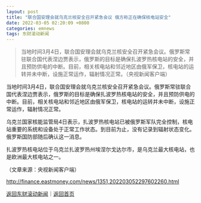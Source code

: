 ```yaml
---
layout: post
title: "联合国安理会就乌克兰核安全召开紧急会议 俄方称正在确保核电站安全"
date: 2022-03-05 02:20:09 +0800
categories: emnews
tags: 东财滚动新闻
---
```

> 当地时间3月4日，联合国安理会就乌克兰核安全召开紧急会议。俄罗斯常驻联合国代表涅边贾表示，俄罗斯的目标是确保扎波罗热核电站的安全，并且预防供电的中断。目前，相关核电站和邻近地区由俄军保卫，核电站的运转并未中断，设施正常运作，辐射情况正常。（央视新闻客户端）

<p>当地时间3月4日，联合国安理会就乌克兰核安全召开紧急会议。俄罗斯常驻联合国代表涅边贾表示，俄罗斯的目标是确保扎波罗热核电站的安全，并且预防供电的中断。目前，相关核电站和邻近地区由俄军保卫，核电站的运转并未中断，设施正常运作，辐射情况正常。</p>
 <p>乌克兰国家核能监管局4日表示，扎波罗热核电站已被俄罗斯军队完全控制，核电站重要的系统和设备处于正常工作状态。到目前为止，没有记录到辐射状态变化。俄罗斯国防部随后确认这一消息。</p>
 <p>扎波罗热核电站位于乌克兰扎波罗热州埃涅尔戈达尔市，是乌克兰最大核电站，也是欧洲最大核电站之一。</p><p class="em_media">（文章来源：央视新闻客户端）</p>

<http://finance.eastmoney.com/news/1351,202203052297602260.html>

[返回东财滚动新闻](//finews.withounder.com/emnews/)｜[返回首页](//finews.withounder.com/)